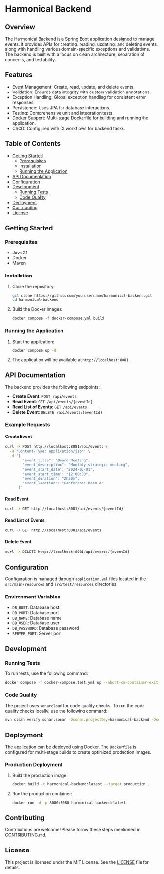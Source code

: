 # Harmonical Backend

## Overview

The Harmonical Backend is a Spring Boot application designed to manage events. It provides APIs for creating, reading,
updating, and deleting events, along with handling various domain-specific exceptions and validations. The backend is
built with a focus on clean architecture, separation of concerns, and testability.

## Features

- Event Management: Create, read, update, and delete events.
- Validation: Ensures data integrity with custom validation annotations.
- Exception Handling: Global exception handling for consistent error responses.
- Persistence: Uses JPA for database interactions.
- Testing: Comprehensive unit and integration tests.
- Docker Support: Multi-stage Dockerfile for building and running the application.
- CI/CD: Configured with CI workflows for backend tasks.

## Table of Contents

- [Getting Started](#getting-started)
    - [Prerequisites](#prerequisites)
    - [Installation](#installation)
    - [Running the Application](#running-the-application)
- [API Documentation](#api-documentation)
- [Configuration](#configuration)
- [Development](#development)
    - [Running Tests](#running-tests)
    - [Code Quality](#code-quality)
- [Deployment](#deployment)
- [Contributing](#contributing)
- [License](#license)

## Getting Started

### Prerequisites

- Java 21
- Docker
- Maven

### Installation

1. Clone the repository:
   ```sh
   git clone https://github.com/yourusername/harmonical-backend.git
   cd harmonical-backend
   ```

2. Build the Docker images:
   ```sh
   docker compose -f docker-compose.yml build
   ```

### Running the Application

1. Start the application:
   ```sh
   docker compose up -d
   ```

2. The application will be available at `http://localhost:8081`.

## API Documentation

The backend provides the following endpoints:

- **Create Event**: `POST /api/events`
- **Read Event**: `GET /api/events/{eventId}`
- **Read List of Events**: `GET /api/events`
- **Delete Event**: `DELETE /api/events/{eventId}`

### Example Requests

#### Create Event

```sh
curl -X POST http://localhost:8081/api/events \
  -H "Content-Type: application/json" \
  -d '{
        "event_title": "Board Meeting",
        "event_description": "Monthly strategic meeting",
        "event_start_date": "2024-06-01",
        "event_start_time": "12:00:00",
        "event_duration": "2h30m",
        "event_location": "Conference Room A"
      }'
```

#### Read Event

```sh
curl -X GET http://localhost:8081/api/events/{eventId}
```

#### Read List of Events

```sh
curl -X GET http://localhost:8081/api/events
```

#### Delete Event

```sh
curl -X DELETE http://localhost:8081/api/events/{eventId}
```

## Configuration

Configuration is managed through `application.yml` files located in the `src/main/resources` and `src/test/resources`
directories.

### Environment Variables

- `DB_HOST`: Database host
- `DB_PORT`: Database port
- `DB_NAME`: Database name
- `DB_USER`: Database user
- `DB_PASSWORD`: Database password
- `SERVER_PORT`: Server port

## Development

### Running Tests

To run tests, use the following command:

```sh
docker compose -f docker-compose.test.yml up --abort-on-container-exit
```

### Code Quality

The project uses `sonarcloud` for code quality checks. To run the code quality checks locally, use the following
command:

```sh
mvn clean verify sonar:sonar -Dsonar.projectKey=harmonical-backend -Dsonar.organization=yourorganization -Dsonar.host.url=https://sonarcloud.io -Dsonar.login=yourtoken
```

## Deployment

The application can be deployed using Docker. The `Dockerfile` is configured for multi-stage builds to create optimized
production images.

### Production Deployment

1. Build the production image:
   ```sh
   docker build -t harmonical-backend:latest --target production .
   ```

2. Run the production container:
   ```sh
   docker run -d -p 8080:8080 harmonical-backend:latest
   ```

## Contributing

Contributions are welcome! Please follow these steps mentioned in [CONTRIBUTING.md](../docs/CONTRIBUTING.md).

## License

This project is licensed under the MIT License. See the [LICENSE](../LICENSE) file for details.

